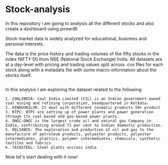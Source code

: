 # Stock-analysis

In this repository i am going to analysis all the different stocks and also create a dashboard using powerBI 

Stock market data is widely analyzed for educational, business and personal interests.

The data is the price history and trading volumes of the fifty stocks in the index NIFTY 50 from NSE (National Stock Exchange) India. All datasets are at a day-level with pricing and trading values split across .cvs files for each stock along with a metadata file with some macro-information about the stocks itself. 

```The data spans from 1st January, 2000 to 30th April, 2021.
```

In this analysis I am exploring the dataset related to the following:

```
1. COALINDIA: Coal India Limited (CIL) is an Indian government-owned coal mining and refining corporation, headquartered in Kolkata. 
2. HINDUUNILVR: It deal with different cosmatic products 50+ product 
3. NTPC: NTPC are setting up of power plants and power generation through its coal-based and gas-based power plants.
4. ONGC:ONGC is the largest crude oil and natural gas Company in India, contributing around 71 per cent to Indian domestic production.
5. RELIANCE: The exploration and production of oil and gas to the manufacture of petroleum products, polyester products, polyester intermediates, plastics, polymer intermediates, chemicals, synthetic textiles and fabrics.
6. TATASTEEL: Steel plants accross india
```

Now let's start dealing with it now!



